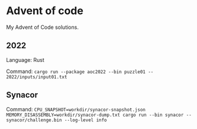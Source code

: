 # Advent of code

My Advent of Code solutions.

## 2022

Language: Rust

Command: `cargo run --package aoc2022 --bin puzzle01 -- 2022/inputs/input01.txt`

## Synacor

Command: `CPU_SNAPSHOT=workdir/synacor-snapshot.json MEMORY_DISASSEMBLY=workdir/synacor-dump.txt cargo run --bin synacor -- synacor/challenge.bin --log-level info`
